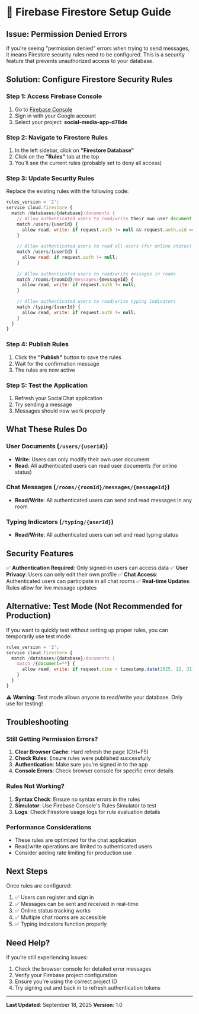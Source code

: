 # 🔧 Firebase Firestore Setup Guide

## Issue: Permission Denied Errors

If you're seeing "permission denied" errors when trying to send messages, it means Firestore security rules need to be configured. This is a security feature that prevents unauthorized access to your database.

## Solution: Configure Firestore Security Rules

### Step 1: Access Firebase Console
1. Go to [Firebase Console](https://console.firebase.google.com/)
2. Sign in with your Google account
3. Select your project: **social-media-app-d78de**

### Step 2: Navigate to Firestore Rules
1. In the left sidebar, click on **"Firestore Database"**
2. Click on the **"Rules"** tab at the top
3. You'll see the current rules (probably set to deny all access)

### Step 3: Update Security Rules
Replace the existing rules with the following code:

```javascript
rules_version = '2';
service cloud.firestore {
  match /databases/{database}/documents {
    // Allow authenticated users to read/write their own user document
    match /users/{userId} {
      allow read, write: if request.auth != null && request.auth.uid == userId;
    }
    
    // Allow authenticated users to read all users (for online status)
    match /users/{userId} {
      allow read: if request.auth != null;
    }
    
    // Allow authenticated users to read/write messages in rooms
    match /rooms/{roomId}/messages/{messageId} {
      allow read, write: if request.auth != null;
    }
    
    // Allow authenticated users to read/write typing indicators
    match /typing/{userId} {
      allow read, write: if request.auth != null;
    }
  }
}
```

### Step 4: Publish Rules
1. Click the **"Publish"** button to save the rules
2. Wait for the confirmation message
3. The rules are now active

### Step 5: Test the Application
1. Refresh your SocialChat application
2. Try sending a message
3. Messages should now work properly

## What These Rules Do

### User Documents (`/users/{userId}`)
- **Write**: Users can only modify their own user document
- **Read**: All authenticated users can read user documents (for online status)

### Chat Messages (`/rooms/{roomId}/messages/{messageId}`)
- **Read/Write**: All authenticated users can send and read messages in any room

### Typing Indicators (`/typing/{userId}`)
- **Read/Write**: All authenticated users can set and read typing status

## Security Features

✅ **Authentication Required**: Only signed-in users can access data
✅ **User Privacy**: Users can only edit their own profile
✅ **Chat Access**: Authenticated users can participate in all chat rooms
✅ **Real-time Updates**: Rules allow for live message updates

## Alternative: Test Mode (Not Recommended for Production)

If you want to quickly test without setting up proper rules, you can temporarily use test mode:

```javascript
rules_version = '2';
service cloud.firestore {
  match /databases/{database}/documents {
    match /{document=**} {
      allow read, write: if request.time < timestamp.date(2025, 12, 31);
    }
  }
}
```

⚠️ **Warning**: Test mode allows anyone to read/write your database. Only use for testing!

## Troubleshooting

### Still Getting Permission Errors?
1. **Clear Browser Cache**: Hard refresh the page (Ctrl+F5)
2. **Check Rules**: Ensure rules were published successfully
3. **Authentication**: Make sure you're signed in to the app
4. **Console Errors**: Check browser console for specific error details

### Rules Not Working?
1. **Syntax Check**: Ensure no syntax errors in the rules
2. **Simulator**: Use Firebase Console's Rules Simulator to test
3. **Logs**: Check Firestore usage logs for rule evaluation details

### Performance Considerations
- These rules are optimized for the chat application
- Read/write operations are limited to authenticated users
- Consider adding rate limiting for production use

## Next Steps

Once rules are configured:
1. ✅ Users can register and sign in
2. ✅ Messages can be sent and received in real-time
3. ✅ Online status tracking works
4. ✅ Multiple chat rooms are accessible
5. ✅ Typing indicators function properly

## Need Help?

If you're still experiencing issues:
1. Check the browser console for detailed error messages
2. Verify your Firebase project configuration
3. Ensure you're using the correct project ID
4. Try signing out and back in to refresh authentication tokens

---

**Last Updated**: September 18, 2025
**Version**: 1.0